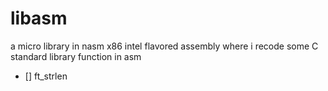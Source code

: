 # libasm
a micro library in nasm x86 intel flavored assembly where i recode some C standard library function in asm
- [] ft_strlen